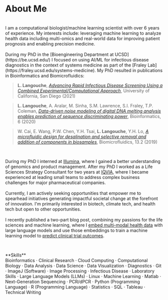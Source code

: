 # About Me

<br>
I am a computational biologist/machine learning scientist with over 6 years of experience. My interests include: leveraging machine learning to analyze health data including multi-omics and real-world data for improving patient prognosis and enabling precision medicine.<br><br>
During my PhD in the [Bioengineering Department at UCSD](https://be.ucsd.edu/) I focused on using AI/ML for infectious disease diagnostics in the context of systems medicine as part of the [Fraley Lab](https://fraley.ucsd.edu/systems-medicine). My PhD resulted in publications in Bioinformatics and Biomicrofluidics:<br> 

> **L. Langouche**, [*Advancing Rapid Infectious Disease Screening Using a Combined Experimental/Computational Approach*](https://escholarship.org/content/qt16x0t2x3/qt16x0t2x3_noSplash_01cb415bf9021eaf7221ce26ae44cb60.pdf), University of California, San Diego (2021)<br>

> **L. Langouche**, A. Aralar, M. Sinha, S.M. Lawrence, S.I. Fraley, T.P. Coleman, [*Data-driven noise modeling of digital DNA melting analysis enables prediction of sequence discriminating power*](https://doi.org/10.1093/bioinformatics/btaa1053), Bioinformatics, 6 (2020)<br>

> W. Cai, E. Wang, P.W. Chen, Y.H. Tsai, **L. Langouche**, Y.H. Lo, [*A microfluidic design for desalination and selective removal and addition of components in biosamples*](https://doi.org/10.1063/1.5093348), Biomicrofluidics, 13.2 (2019)<br>
<br>

During my PhD I interned at [Illumina](https://www.illumina.com/), where I gained a better understanding of genomics and product management. After my PhD I worked as a Life Sciences Strategy Consultant for two years at [IQVIA](https://www.iqvia.com/), where I became experienced at leading small teams to address complex business challenges for major pharmaceutical companies.<br>
<br>
Currently, I am actively seeking opportunities that empower me to spearhead initiatives generating impactful societal change at the forefront of innovation. I'm primarily interested in biotech, climate tech, and health tech but open to other opportunities. <br>
<br>
I recently published a two-part blog post, combining my passions for the life sciences and machine learning, where I [embed multi-modal health data](https://medium.com/@lennart.langouche/clinical-trial-outcome-prediction-a4c6d279fd42?source=friends_link&sk=9e2330d6cf1fe4548f5d94965bfec825) with large language models and use those embeddings to train a machine learning model to [predict clinical trial outcomes](https://medium.com/@lennart.langouche/clinical-trial-outcome-prediction-7ce6c27831f9?source=friends_link&sk=f65fd3cce048a5e72ffe54673062e70f).<br>


<p>&nbsp;</p>
**Skills**<br>
Bioinformatics · Clinical Research · Cloud Computing · Computational Biology · Data Analysis · Data Science · Data Visualization · Diagnostics · Git · ImageJ (Software) · Image Processing · Infectious Disease · Laboratory Skills · Large Language Models (LLMs) · Linux · Machine Learning · Matlab · Next-Generation Sequencing · PCR/dPCR · Python (Programming Language) ·  R (Programming Language) · Statistics · SQL · Tableau · Technical Writing
